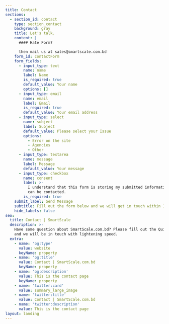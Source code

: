 ```yaml
---
title: Contact
sections:
  - section_id: contact
    type: section_contact
    background: gray
    title: Let's talk.
    content: |
      #### Hate Form?

      then mail us at sales@smartscale.com.bd
    form_id: contactForm
    form_fields:
      - input_type: text
        name: name
        label: Name
        is_required: true
        default_value: Your name
        options: []
      - input_type: email
        name: email
        label: Email
        is_required: true
        default_value: Your email address
      - input_type: select
        name: subject
        label: Subject
        default_value: Please select your Issue
        options:
          - Error on the site
          - Agencies
          - Other
      - input_type: textarea
        name: message
        label: Message
        default_value: Your message
      - input_type: checkbox
        name: consent
        label: >-
          I understand that this form is storing my submitted information so I
          can be contacted.
        is_required: true
    submit_label: Send Message
    subtitle: Fill out the form below and we will get in touch within 1 business day.
    hide_labels: false
seo:
  title: Contact | SmartScale
  description: >-
    Have some question about SmartScale.com.bd? Please fill out the Quick Form
    and we will be in touch with lightening speed.
  extra:
    - name: 'og:type'
      value: website
      keyName: property
    - name: 'og:title'
      value: Contact | SmartScale.com.bd
      keyName: property
    - name: 'og:description'
      value: This is the contact page
      keyName: property
    - name: 'twitter:card'
      value: summary_large_image
    - name: 'twitter:title'
      value: Contact | SmartScale.com.bd
    - name: 'twitter:description'
      value: This is the contact page
layout: landing
---
```

